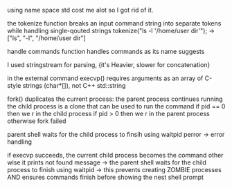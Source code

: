 using name space std cost me alot so I got rid of it.

the tokenize function breaks an input command string into separate tokens while handling single-qouted strings
tokenize("ls  -l   '/home/user dir'");
        -> ["ls", "-l", "/home/user dir"]

handle commands function handles commands as its name suggests 

I used stringstream for parsing, {it's Heavier, slower for concatenation} 


in the external command
execvp() requires arguments as an array of C-style strings (char*[]), not C++ std::string

fork() duplicates the current process: 
                the parent process continues running 
                the child process is a clone that can be used to run the command
if pid == 0 then we r in the child process
if pid > 0 then we r in the parent process
otherwise fork failed

parent shell waits for the child process to finsih using waitpid
perror -> error handling 

if execvp succeeds, the current child process becomes the command other wise it prints not found message
-> the parent shell waits for the child process to finish using waitpid
-> this prevents creating ZOMBIE processes AND ensures commands finish before showing the nest shell prompt
